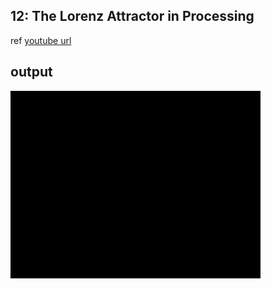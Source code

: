 ## 12: The Lorenz Attractor in Processing

ref [youtube url](https://www.youtube.com/watch?v=f0lkz2gSsIk)

## output

![alt](./LorenzAttractor/output.gif)
